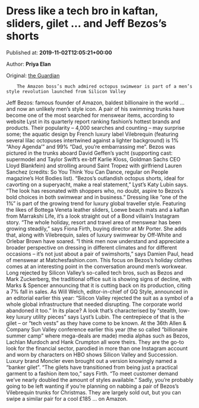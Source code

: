 
# Dress like a tech bro in kaftan, sliders, gilet … and Jeff Bezos’s shorts

Published at: **2019-11-02T12:05:21+00:00**

Author: **Priya Elan**

Original: [the Guardian](https://www.theguardian.com/fashion/2019/nov/02/jeff-bezos-shorts-tech-bro-fashion)


        The Amazon boss’s much admired octopus swimwear is part of a men’s style revolution launched from Silicon Valley
      
Jeff Bezos: famous founder of Amazon, baldest billionaire in the world … and now an unlikely men’s style icon.
A pair of his swimming trunks have become one of the most searched for menswear items, according to website Lyst in its quarterly report ranking fashion’s hottest brands and products. Their popularity – 4,000 searches and counting – may surprise some; the aquatic design by French luxury label Vilebrequin (featuring several lilac octopuses intertwined against a lighter background) is 1% “Ahoy Agenda’” and 99% “Dad, you’re embarrassing me”.
Bezos was pictured in the trunks aboard David Geffen’s yacht (supporting cast: supermodel and Taylor Swift’s ex-bff Karlie Kloss, Goldman Sachs CEO Lloyd Blankfein) and strolling around Saint Tropez with girlfriend Lauren Sanchez (credits: So You Think You Can Dance, regular on People magazine’s Hot Bodies list).
“Bezos’s outlandish octopus shorts, ideal for cavorting on a superyacht, make a real statement,” Lyst’s Katy Lubin says. “The look has resonated with shoppers who, no doubt, aspire to Bezos’s bold choices in both swimwear and in business.”
Dressing like “one of the 1%” is part of the growing trend for luxury global traveller style. Featuring the likes of Bottega Veneta leather sliders, Loewe beach mats and a kaftan from Marrakshi Life, it’s a look straight out of a Bond villain’s Instagram story.
“The whole holiday, resort and travel area of menswear has been growing steadily,” says Fiona Firth, buying director at Mr Porter. She adds that, along with Vilebrequin, sales of luxury swimwear by Off-White and Orlebar Brown have soared.
“I think men now understand and appreciate a broader perspective on dressing in different climates and for different occasions – it’s not just about a pair of swimshorts,” says Damien Paul, head of menswear at Matchesfashion.com.
This focus on Bezos’s holiday clothes comes at an interesting point in the conversation around men’s workwear. Long rejected by Silicon Valley’s so-called tech bros, such as Bezos and Mark Zuckerberg, the traditional office suit is showing signs of decline, with Marks & Spencer announcing that it is cutting back on its production, citing a 7% fall in sales. As Will Welch, editor-in-chief of GQ Style, announced in an editorial earlier this year: “Silicon Valley rejected the suit as a symbol of a whole global infrastructure that needed disrupting. The corporate world abandoned it too.”
In its place? A look that’s characterised by “stealth, low-key luxury utility pieces” says Lyst’s Lubin. The centrepiece of that is the gilet – or “tech vests” as they have come to be known. At the 36th Allen & Company Sun Valley conference earlier this year (the so called “billionaire summer camp” where mega-deals are made) media alphas such as Bezos, Lachlan Murdoch and Hank Crumpton all wore theirs.
They are the go-to look for the financial sector, parodied in more than one Instagram account and worn by characters on HBO shows Silicon Valley and Succession. Luxury brand Moncler even brought out a version knowingly named a “banker gilet”. “The gilets have transitioned from being just a practical garment to a fashion item too,” says Firth. “To meet customer demand we’ve nearly doubled the amount of styles available.”
Sadly, you’re probably going to be left wanting if you’re planning on nabbing a pair of Bezos’s Vilebrequin trunks for Christmas. They are largely sold out, but you can swipe a similar pair for a cool £185 … on Amazon.
